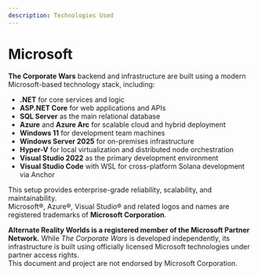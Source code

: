 ```yaml
---
description: Technologies Used
---
```


# Microsoft

**The Corporate Wars** backend and infrastructure are built using a modern Microsoft-based technology stack, including:

* **.NET** for core services and logic
* **ASP.NET Core** for web applications and APIs
* **SQL Server** as the main relational database
* **Azure** and **Azure Arc** for scalable cloud and hybrid deployment
* **Windows 11** for development team machines
* **Windows Server 2025** for on-premises infrastructure
* **Hyper-V** for local virtualization and distributed node orchestration
* **Visual Studio 2022** as the primary development environment
* **Visual Studio Code** with WSL for cross-platform Solana development via Anchor

This setup provides enterprise-grade reliability, scalability, and maintainability.\
Microsoft®, Azure®, Visual Studio® and related logos and names are registered trademarks of **Microsoft Corporation**.

**Alternate Reality Worlds is a registered member of the Microsoft Partner Network.** While _The Corporate Wars_ is developed independently, its infrastructure is built using officially licensed Microsoft technologies under partner access rights.\
This document and project are not endorsed by Microsoft Corporation.
